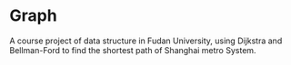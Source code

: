 # Graph
A course project of data structure in Fudan University, using Dijkstra and Bellman-Ford to find the shortest path of Shanghai metro System.
